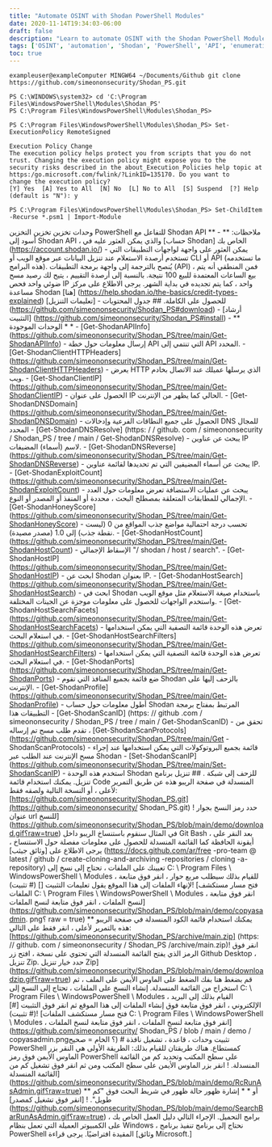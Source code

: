 ```yaml
---
title: "Automate OSINT with Shodan PowerShell Modules"
date: 2020-11-14T19:34:03-06:00
draft: false
description: "Learn to automate OSINT with the Shodan PowerShell Modules collection, which provides an interface to interact with the Shodan API for various functions such as hostname resolution, exploit searching, and more."
tags: ['OSINT', 'automation', 'Shodan', 'PowerShell', 'API', 'enumeration', 'exploits', 'network scanning', 'cybersecurity', 'information gathering', 'cyber defense', 'cyber threat intelligence', 'pentesting', 'penetration testing', 'network security', 'threat hunting', 'Shodan API', 'Shodan PowerShell', 'PowerShell Modules', 'cyber reconnaissance']
toc: true
---
```

```
exampleuser@exampleComputer MINGW64 ~/Documents/Github git clone https://github.com/simeononsecurity/Shodan_PS.git
```
```
PS C:\WINDOWS\system32> cd 'C:\Program Files\WindowsPowerShell\Modules\Shodan_PS'
PS C:\Program Files\WindowsPowerShell\Modules\Shodan_PS>
```
```
PS C:\Program Files\WindowsPowerShell\Modules\Shodan_PS> Set-ExecutionPolicy RemoteSigned

Execution Policy Change
The execution policy helps protect you from scripts that you do not trust. Changing the execution policy might expose you to the
security risks described in the about_Execution_Policies help topic at https:/go.microsoft.com/fwlink/?LinkID=135170. Do you want to
change the execution policy?
[Y] Yes  [A] Yes to All  [N] No  [L] No to All  [S] Suspend  [?] Help (default is "N"): y
```
```
PS C:\Program Files\WindowsPowerShell\Modules\Shodan_PS> Set-ChildItem -Recurse *.psm1 | Import-Module
```

وحدات تخزين تخزين التخزين PowerShell للتفاعل مع Shodan API ** ملاحظات: ** - أسود إلى Shodan API ، والذي يمكن العثور عليه في [حساب Shodan] الخاص بك (https://account.shodan.io/) - يمكن العثور على واجهة لواجهات التطبيقات التي تستخدم أرصدة الاستعلام عند تنزيل البيانات عبر موقع الويب أو CLI أو API (ما تستخدمه هذه البرامج). يُنصح بالترجمة إلى واجهة برمجة التطبيقات (API) ، فمن المنطقي أنه يتم بيع الساعات المعتمدة للبيع 100 نتيجة. بالنسبة إلى أرصدة التقييم ، يتيح لك رصيد مسح ضوئي واحد فحص IP واحد ، كما يتم تجديده في بداية الشهر. يرجى الاطلاع على مركز مساعدة Shodan [هنا] (https://help.shodan.io/the-basics/credit-types-explained) للحصول على الكاملة. ## جدول المحتويات - [تعليمات التنزيل] (https://github.com/simeononsecurity/Shodan_PS#download) - [أرشاد التثبيت] (https://github.com/simeononsecurity/Shodan_PS#install) - ** الوحدات الموجودة * * - [Get-ShodanAPIInfo] (https://github.com/simeononsecurity/Shodan_PS/tree/main/Get-ShodanAPIInfo) - إرسال معلومات حول خطة API التي تنتمي إلى API المحدد. - [Get-ShodanClientHTTPHeaders] (https://github.com/simeononsecurity/Shodan_PS/tree/main/Get-ShodanClientHTTPHeaders) - يعرض HTTP الذي يرسلها عميلك عند الاتصال بخادم ويب. - [Get-ShodanClientIP] (https://github.com/simeononsecurity/Shodan_PS/tree/main/Get-ShodanClientIP) - الحصول على عنوان IP الحالي كما يظهر من الإنترنت. - [Get-ShodanDNSDomain] (https://github.com/simeononsecurity/Shodan_PS/tree/main/Get-ShodanDNSDomain) - الحصول على جميع النطاقات الفرعية وإدخالات DNS للمجال المحدد - [Get-ShodanDNSResolve] (https: / / github. com / simeononsecurity / Shodan_PS / tree / main / Get-ShodanDNSResolve) - يبحث عن عناوين IP لاسم (أسماء) المضيفات. - [Get-ShodanDNSReverse] (https://github.com/simeononsecurity/Shodan_PS/tree/main/Get-ShodanDNSReverse) - يبحث عن أسماء المضيفين التي تم تحديدها لقائمة عناوين IP. - [Get-ShodanExploitCount] (https://github.com/simeononsecurity/Shodan_PS/tree/main/Get-ShodanExploitCount) - يبحث عن عمليات الاستضافة تعرض معلومات حول العدد الإجمالي للمطابقات المتعلقة بمصطلح البحث ، محددة أو المنفذ أو المصدر أو النوع. - [Get-ShodanHoneyScore] (https://github.com/simeononsecurity/Shodan_PS/tree/main/Get-ShodanHoneyScore) - تحسب درجة احتمالية مواضع جذب المواقع من 0 (ليست نقطة جذب) إلى 1.0 (مصدر مصيدة). - [Get-ShodanHostCount] (https://github.com/simeononsecurity/Shodan_PS/tree/main/Get-ShodanHostCount) - الإسقاط الإجمالي &quot;/ shodan / host / search&quot;. - [Get-ShodanHostIP] (https://github.com/simeononsecurity/Shodan_PS/tree/main/Get-ShodanHostIP) - ابحث عن Shodan بعنوان IP. - [Get-ShodanHostSearch] (https://github.com/simeononsecurity/Shodan_PS/tree/main/Get-ShodanHostSearch) - ابحث في Shodan باستخدام صيغة الاستعلام مثل موقع الويب واستخدم الواجهات للحصول على معلومات موجزة عن الجينات المختلفة. - [Get-ShodanHostSearchFacets] (https://github.com/simeononsecurity/Shodan_PS/tree/main/Get-ShodanHostSearchFacets) - تعرض هذه الوحدة قائمة التصفية التي يمكن استخدامها في استعلام البحث. - [Get-ShodanHostSearchFilters] (https://github.com/simeononsecurity/Shodan_PS/tree/main/Get-ShodanHostSearchFilters) - تعرض هذه الوحدة قائمة التصفية التي يمكن استخدامها في استعلام البحث. - [Get-ShodanPorts] (https://github.com/simeononsecurity/Shodan_PS/tree/main/Get-ShodanPorts) - ضع قائمة بجميع المنافذ التي تقوم Shodan بالزحف إليها على الإنترنت. - [Get-ShodanProfile] (https://github.com/simeononsecurity/Shodan_PS/tree/main/Get-ShodanProfile) - أطول معلومات حول حساب Shodan المرتبط بمفتاح برمجة التطبيقات هذا - [Get-ShodanScanID] (https: // github .com / simeononsecurity / Shodan_PS / tree / main / Get-ShodanScanID) - تحقق من تقدم طلب مسح تم إرساله ، [Get-ShodanScanProtocols] (https://github.com/simeononsecurity/Shodan_PS/tree/main/Get - ShodanScanProtocols) - قائمة بجميع البروتوكولات التي يمكن استخدامها عند إجراء مسح الإنترنت عند الطلب عبر Shodan - [Set-ShodanScanIP] (https://github.com/simeononsecurity/Shodan_PS/tree/main/Set-ShodanScanIP) - استخدم هذه الوحدة Shodan للزحف إلى شبكة .<a name="Download"></a> ## تنزيل برنامج تنزيل. يمكنك استخدام قائمة Code المنسدلة في صفحة الريبو هذه عن طريق التمرير لأعلى ، أو النسخة التالية ولصقه فقط: [https://github.com/simeononsecurity/Shodan_PS.git](https://github.com/simeononsecurity/ Shodan_PS.git) ! حدد رمز النسخ بجوار عنوان url للنسخ] (https://github.com/simeononsecurity/Shodan_PS/blob/main/demo/download.gif؟raw=true) في المثال سنقوم باستنساخ الريبو داخل Git Bash ، بعد النقر على أيقونة الحافظة كما القائمة المنسدلة للحصول على معلومات مفصلة حول الاستنساخ ، يرجى الاطلاع على [وثائق جيثب] (https://docs.github.com/ar/free -pro-team @ latest / github / create-cloning-and-archiving -repositories / cloning -a-repository) تعيينك على الملفات ، تحتاج إلى نسخ إلى C: \ Program Files \ WindowsPowerShell \ Modules ، للقيام بذلك سيطلب مربع حوار ، انقر فوق متابعة لإنهاء الملفات إلى هذا الموقع يقول تعليمات التثبيت [] (# تثبيت)! [فتح مسار مستكشف الملفات C: \ Program Files \ WindowsPowerShell \ Modules ، انقر فوق متابعة لنسخ الملفات ، انقر فوق متابعة لنسخ الملفات] (https://github.com/simeononsecurity/Shodan_PS/blob/main/demo/copyasadmin. png؟ raw = true) ** يمكنك استخدام قائمة الكود المنسدلة في صفحة الريبو هذه بالتمرير لأعلى ، انقر فقط على التالي: [https://github.com/simeononsecurity/Shodan_PS/archive/main.zip] (https: // github. com / simeononsecurity / Shodan_PS /archive/main.zip)! انقر فوق الرمز الذي يفتح القائمة المنسدلة التي تحتوي على نسخة ، افتح زر Github Desktop ، تنزيل Zip. حدد خيار تنزيل Zip] (https://github.com/simeononsecurity/Shodan_PS/blob/main/demo/downloadzip.gif؟raw=true) قم بضغط هنا بفك الضغط على الماوس الأيمن على الملف ، ثم استخراج من القائمة المنسدلة. إنشاء النسخ على الملفات ، تحتاج إلى النسخ إلى C: \ Program Files \ WindowsPowerShell \ Modules ، القيام بذلك إلى البريد الإلكتروني ، انقر فوق متابعة فوق إنشاء الملفات إلى هذا الموقع ثم انقر فوق التثبيت [#] (# تثبيت)! [فتح مسار مستكشف الملفات C: \ Program Files \ WindowsPowerShell \ Modules ، انقر فوق متابعة لنسخ الملفات ، انقر فوق متابعة لنسخ الملفات] (https://github.com/simeononsecurity/ Shodan_PS / blob / main / demo / copyasadmin.png؟ الخام = صحيح) # تثبيت<a name="Install"></a> وحدات ، قاعدة ، تشغيل نافذة PowerShell كمستطاع. هناك طريقتان للقيام بذلك: الطريقة الأولى هي النقر بزر الماوس الأيمن فوق رمز PowerShell على سطح المكتب وتحديد كم من القائمة المنسدلة. ! انقر بزر الماوس الأيمن على سطح المكتب ومن ثم انقر فوق تشغيل كم من القائمة المنسدلة] (https://github.com/simeononsecurity/Shodan_PS/blob/main/demo/RcRunAsAdmin.gif؟raw=true) ** أو * * إشارة ظهور حالة ظهور في شريط البحث فوق &quot;كم طويل&quot;. ! [انقر فوق تشغيل كمصدر] (https://github.com/simeononsecurity/Shodan_PS/blob/main/demo/SearchBarRunAsAdmin.gif؟raw=true) برامج التحميل. الإجراء التالي دليل العمل الخاص بك ، على الكمبيوتر العميلة التي تعمل بنظام Windows ، نحتاج إلى برنامج تنفيذ برنامج PowerShell المقيدة افتراضيًا. يرجى قراءة [وثائق Microsoft.]